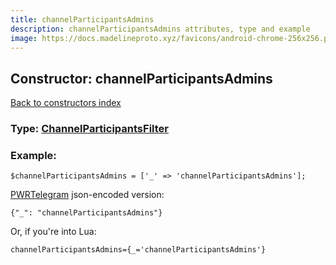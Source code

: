 ```yaml
---
title: channelParticipantsAdmins
description: channelParticipantsAdmins attributes, type and example
image: https://docs.madelineproto.xyz/favicons/android-chrome-256x256.png
---
```

## Constructor: channelParticipantsAdmins  
[Back to constructors index](index.md)






### Type: [ChannelParticipantsFilter](../types/ChannelParticipantsFilter.md)


### Example:

```
$channelParticipantsAdmins = ['_' => 'channelParticipantsAdmins'];
```  

[PWRTelegram](https://pwrtelegram.xyz) json-encoded version:

```
{"_": "channelParticipantsAdmins"}
```


Or, if you're into Lua:  


```
channelParticipantsAdmins={_='channelParticipantsAdmins'}

```


